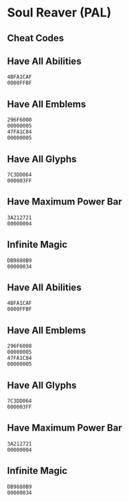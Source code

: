 # Soul Reaver (PAL)

## Cheat Codes

## Have All Abilities

```
4BFA1CAF 
0000FFBF

```

## Have All Emblems

```
296F6008 
00000005
47FA1C84 
00000005

```

## Have All Glyphs

```
7C3DD064 
000003FF

```

## Have Maximum Power Bar

```
3A212721 
00000004

```

## Infinite Magic

```
DB9880B9 
00000034

```

## Have All Abilities

```
4BFA1CAF 
0000FFBF

```

## Have All Emblems

```
296F6008 
00000005
47FA1C84 
00000005

```

## Have All Glyphs

```
7C3DD064 
000003FF

```

## Have Maximum Power Bar

```
3A212721 
00000004

```

## Infinite Magic

```
DB9880B9 
00000034

```

